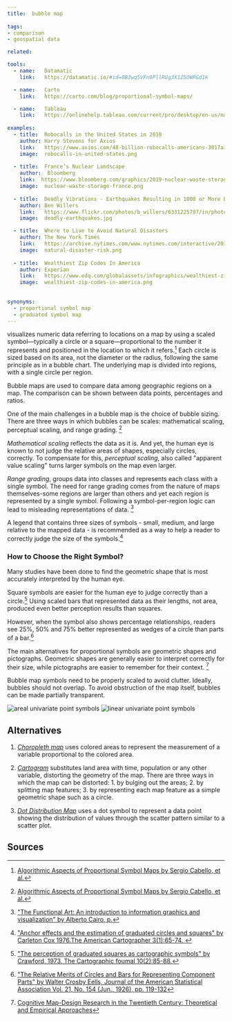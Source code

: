 ```yaml
---
title:  bubble map
  
tags:
- comparison
- geospatial data

related:

tools:
  - name:   Datamatic
    link:   https://datamatic.io/#id=0B3wq5VFn9PllRUg3X1Z5OWRGd1k

  - name:   Carto
    link:   https://carto.com/blog/proportional-symbol-maps/

  - name:   Tableau
    link:   https://onlinehelp.tableau.com/current/pro/desktop/en-us/maps_howto_symbol.html
    
examples:
  - title:  Robocalls in the United States in 2018
    author: Harry Stevens for Axios
    link:   https://www.axios.com/48-billion-robocalls-americans-3017a1c6-4406-4305-82c0-9d7c9ef84548.html
    image:  robocalls-in-united-states.png
  
  - title:  France’s Nuclear Landscape
    author:  Bloomberg
    link:  https://www.bloomberg.com/graphics/2019-nuclear-waste-storage-france
    image:  nuclear-waste-storage-france.png
    
  - title:  Deadly Vibrations - Earthquakes Resulting in 1000 or More Deaths Since 1900 
    author: Ben Willers
    link:   https://www.flickr.com/photos/b_willers/6331225797/in/photostream/
    image:  deadly-earthquakes.jpg

  - title:  Where to Live to Avoid Natural Disasters
    author: The New York Times
    link:   https://archive.nytimes.com/www.nytimes.com/interactive/2011/05/01/weekinreview/01safe.html?_r=0
    image:  natural-disaster-risk.png
  
  - title:  Wealthiest Zip Codes In America
    author: Experian
    link:   https://www.edq.com/globalassets/infographics/wealthiest-zip-codes.png
    image:  wealthiest-zip-codes-in-america.png
  
    
synonyms:
  - proportional symbol map
  - graduated symbol map
---
```

visualizes numeric data referring to locations on a map by using a scaled symbol—typically a circle or a square—proportional to the number it represents and positioned in the location to which it refers.[^cabello]
 Each circle is sized based on its area, not the diameter or the radius, following the same principle as in a bubble chart. The underlying map is divided into regions, with a single circle per region.

<!--more-->

Bubble maps are used to compare data among geographic regions on a map. The comparison can be shown between data points, percentages and ratios.

One of the main challenges in a bubble map is the choice of bubble sizing.  There are three ways in which bubbles can be scales:
mathematical scaling, perceptual scaling, and range grading. [^cabello]

*Mathematical scaling* reflects the data as it is. And yet, the human eye is known to not judge the relative areas of shapes, especially circles, correctly. 
To compensate for this, *perceptual scaling*, also called "apparent value scaling" turns larger symbols on the map even larger. 

*Range grading*, groups data into classes and represents each class with a single symbol. The need for range grading comes from the nature of maps themselves-some regions are larger than others and yet each region is represented by a single symbol. Following a symbol-per-region logic can lead to misleading representations of data. [^cairo]

A legend that contains three sizes of symbols - small, medium, and large relative to the mapped data - is recommended as a way to help a reader to correctly judge the size of the symbols.[^cox]

### How to Choose the Right Symbol?
Many studies have been done to find the geometric shape that is most accurately interpreted by the human eye. 

Square symbols are easier for the human eye to judge correctly than a circle.[^crawford] Using scaled bars that represented data as their lengths, not area, produced even better perception results than squares. 

However, when the symbol also shows percentage relationships, readers see 25%, 50% and 75% better represented as wedges of a circle than parts of a bar.[^eells]

The main alternatives for proportional symbols are geometric shapes and pictographs. Geometric shapes are generally easier to interpret correctly for their size, while pictographs are easier to remember for their context.  [^montello]

Bubble map symbols need to be properly scaled to avoid clutter. Ideally, bubbles should not overlap. To avoid obstruction of the map itself, bubbles can be made partially transparent.

<img src="types-of-symbols-areal.jpg" alt="areal univariate point symbols" />
<img src="types-of-symbols-linear.jpg" alt="linear univariate point symbols" />
<!-- redraw types of symbols as svg. From 'Beyond Graduated Circles: Varied Point Symbols for Representing Quantitative Data on Maps' by Cynthia A. Brewer, p.14 -->

## Alternatives

1. [*Choropleth map*](/choropleth-map) uses colored areas to represent the measurement of a variable proportional to the colored area.

2. [*Cartogram*](/cartogram) substitutes land area with time, population or any other variable, distorting the geometry of the map. There are three ways in which the map can be distorted: 1. by bulging out the areas; 2. by splitting map features; 3. by representing each map feature as a simple geometric shape such as a circle.

3. [*Dot Distribution Map*](/dot-distribution-map) uses a dot symbol to represent a data point showing the distribution of values through the scatter pattern similar to a scatter plot.


## Sources

[^cabello]: [Algorithmic Aspects of Proportional Symbol Maps by Sergio Cabello, et al.](https://link.springer.com/content/pdf/10.1007%2Fs00453-009-9281-8.pdf)
[^cairo]: ["The Functional Art: An introduction to information graphics and visualization" by Alberto Cairo, p.](https://books.google.com/books?id=xwjhh6Wu-VUC&pg=PT144&dq=%22proportional+symbol+map%22&hl=en&sa=X&ved=0ahUKEwjZsujj6MDhAhWVKqYKHfXoBr8Q6AEIRjAF#v=onepage&q=proportional%20symbol&f=false)
[^cox]: ["Anchor effects and the estimation of graduated circles and
         squares" by Carleton Cox 1976.The American Cartographer 3(1):65-74. ](https://www.tandfonline.com/doi/abs/10.1559/152304076784080195)
[^crawford]: ["The perception of graduated squares as cartographic symbols" by Crawford, 1973. The Cartographic foumal 10(2):85-88.](https://www.tandfonline.com/doi/abs/10.1179/caj.1973.10.2.85?journalCode=ycaj20)
[^eells]: ["The Relative Merits of Circles and Bars for Representing Component Parts" by Walter Crosby Eells, Journal of the American Statistical Association Vol. 21, No. 154 (Jun., 1926), pp. 119-132](https://www.jstor.org/stable/2277140)
[^montello]: [Cognitive Map-Design Research in the Twentieth Century: Theoretical and Empirical Approaches](https://geog.ucsb.edu/~montello/pubs/history.pdf)
